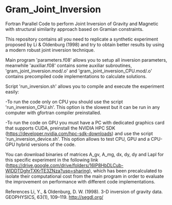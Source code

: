 # Gram_Joint_Inversion
Fortran Parallel Code to perform Joint Inversion of Gravity and Magnetic with structural similarity approach based on Gramian constraints.

This repository contains all you need to replicate a synthetic experiment proposed by Li & Oldenburg (1998) and try to obtain better results by using a modern robust joint inversion technique.

Main program 'parameters.f08' allows you to setup all inversion parameters, meanwhile 'auxiliar.f08' contains some auxiliar subroutines, 'gram_joint_inversion.mod/.o' and 'gram_joint_inversion_CPU.mod/.o' contains precompiled code implementations to calculate solutions. 

Script 'run_inversion.sh' allows you to compile and execute the experiment easily:

-To run the code only on CPU you should use the script 'run_inversion_CPU.sh'. This option is the slowest but it can be run in any computer with gfortran compiler preinstalled. 

-To run the code on GPU you must have a PC with dedicated graphics card that supports CUDA, preinstall the NVIDIA HPC SDK (https://developer.nvidia.com/hpc-sdk-downloads) and use the script 'run_inversion_device.sh'. This option allows to test CPU, GPU and a CPU-GPU hybrid versions of the code. 

You can download binaries of matrices A_gv, A_mg, dx, dy, dy and Lapl for this specific experiment in the following link (https://drive.google.com/drive/folders/16lP8HbDLCub-WlDDTDghrTXKrTE3ZNza?usp=sharing), which has been precalculated to isolate their computational cost from the main program in order to evaluate the improvement on performance with different code implementations.


References
Li, Y., & Oldenburg, D. W. (1998). 3-D inversion of gravity data. GEOPHYSICS, 63(1), 109–119. http://segdl.org/
